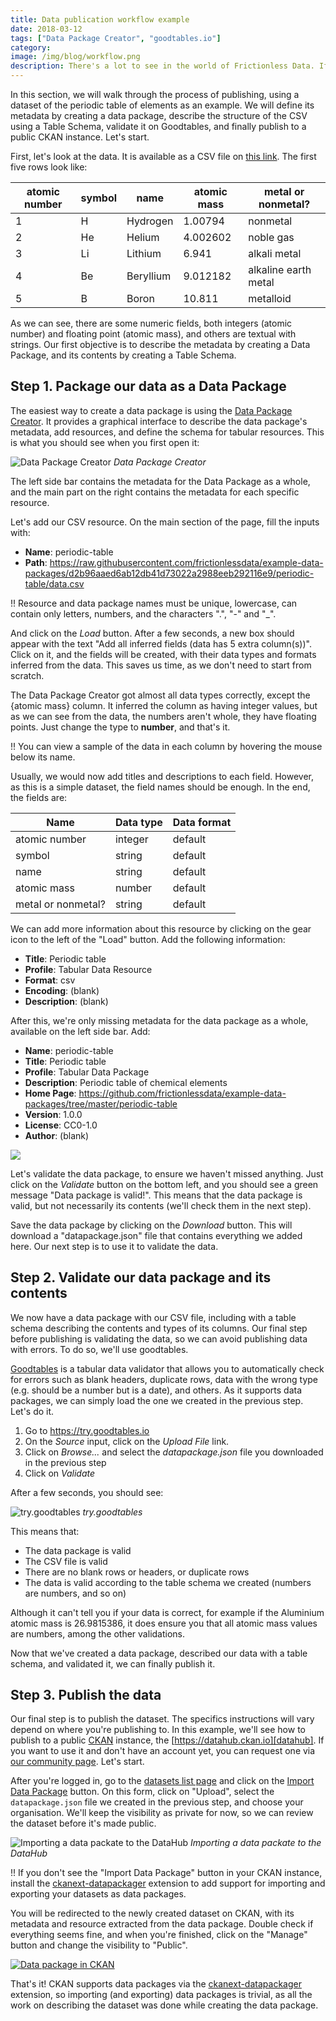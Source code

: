 ```yaml
---
title: Data publication workflow example
date: 2018-03-12
tags: ["Data Package Creator", "goodtables.io"]
category:
image: /img/blog/workflow.png
description: There's a lot to see in the world of Frictionless Data. If you're confused about how it all comes together, take a look at our publication workflow example.
---
```



In this section, we will walk through the process of publishing, using a dataset of the periodic table of elements as an example. We will define its metadata by creating a data package, describe the structure of the CSV using a Table Schema, validate it on Goodtables, and finally publish to a public CKAN instance. Let's start.

First, let's look at the data. It is available as a CSV file on [this link][data.csv]. The first five rows look like:

| atomic number | symbol | name      | atomic mass | metal or nonmetal?   |
|           --- | ---    | ---       |         --- | ---                  |
|             1 | H      | Hydrogen  |     1.00794 | nonmetal             |
|             2 | He     | Helium    |    4.002602 | noble gas            |
|             3 | Li     | Lithium   |       6.941 | alkali metal         |
|             4 | Be     | Beryllium |    9.012182 | alkaline earth metal |
|             5 | B      | Boron     |      10.811 | metalloid            |

As we can see, there are some numeric fields, both integers (atomic number) and floating point (atomic mass), and others are textual with strings. Our first objective is to describe the metadata by creating a Data Package, and its contents by creating a Table Schema.

## Step 1. Package our data as a Data Package

The easiest way to create a data package is using the [Data Package Creator][dp:creator]. It provides a graphical interface to describe the data package's metadata, add resources, and define the schema for tabular resources. This is what you should see when you first open it:

![Data Package Creator](./dp-creator.png)
*Data Package Creator*

The left side bar contains the metadata for the Data Package as a whole, and the main part on the right contains the metadata for each specific resource.

Let's add our CSV resource. On the main section of the page, fill the inputs with:

* **Name**: periodic-table
* **Path**: https://raw.githubusercontent.com/frictionlessdata/example-data-packages/d2b96aaed6ab12db41d73022a2988eeb292116e9/periodic-table/data.csv

!! Resource and data package names must be unique, lowercase, can contain only letters, numbers, and the characters ".", "-" and "_".

And click on the *Load* button. After a few seconds, a new box should appear with the text "Add all inferred fields (data has 5 extra column(s))". Click on it, and the fields will be created, with their data types and formats inferred from the data. This saves us time, as we don't need to start from scratch.

The Data Package Creator got almost all data types correctly, except the {atomic mass} column. It inferred the column as having integer values, but as we can see from the data, the numbers aren't whole, they have floating points. Just change the type to **number**, and that's it.

!! You can view a sample of the data in each column by hovering the mouse below its name.

Usually, we would now add titles and descriptions to each field. However, as this is a simple dataset, the field names should be enough. In the end, the fields are:

| Name               | Data type | Data format |
| ---                | ---       | ---         |
| atomic number      | integer   | default     |
| symbol             | string    | default     |
| name               | string    | default     |
| atomic mass        | number    | default     |
| metal or nonmetal? | string    | default     |

We can add more information about this resource by clicking on the gear icon to the left of the "Load" button. Add the following information:

* **Title**: Periodic table
* **Profile**: Tabular Data Resource
* **Format**: csv
* **Encoding**: (blank)
* **Description**: (blank)

After this, we're only missing metadata for the data package as a whole, available on the left side bar. Add:

* **Name**: periodic-table
* **Title**: Periodic table
* **Profile**: Tabular Data Package
* **Description**: Periodic table of chemical elements
* **Home Page**: https://github.com/frictionlessdata/example-data-packages/tree/master/periodic-table
* **Version**: 1.0.0
* **License**: CC0-1.0
* **Author**: (blank)

![](./dp-creator-filled.png)

Let's validate the data package, to ensure we haven't missed anything. Just click on the *Validate* button on the bottom left, and you should see a green message "Data package is valid!". This means that the data package is valid, but not necessarily its contents (we'll check them in the next step).

Save the data package by clicking on the *Download* button. This will download a "datapackage.json" file that contains everything we added here. Our next step is to use it to validate the data.

## Step 2. Validate our data package and its contents

We now have a data package with our CSV file, including with a table schema describing the contents and types of its columns. Our final step before publishing is validating the data, so we can avoid publishing data with errors. To do so, we'll use goodtables.

[Goodtables][goodtables] is a tabular data validator that allows you to automatically check for errors such as blank headers, duplicate rows, data with the wrong type (e.g. should be a number but is a date), and others. As it supports data packages, we can simply load the one we created in the previous step. Let's do it.

1. Go to https://try.goodtables.io
1. On the *Source* input, click on the *Upload File* link.
1. Click on *Browse...* and select the *datapackage.json* file you downloaded in the previous step
1. Click on *Validate*

After a few seconds, you should see:

![try.goodtables](./try-goodtables.png)
*try.goodtables*

This means that:

* The data package is valid
* The CSV file is valid
* There are no blank rows or headers, or duplicate rows
* The data is valid according to the table schema we created (numbers are numbers, and so on)

Although it can't tell you if your data is correct, for example if the Aluminium
atomic mass is 26.9815386, it does ensure you that all atomic mass values are
numbers, among the other validations.

Now that we've created a data package, described our data with a table schema,
and validated it, we can finally publish it.

## Step 3. Publish the data

Our final step is to publish the dataset. The specifics instructions will vary depend on where you're publishing to. In this example, we'll see how to publish to a public [CKAN][ckan] instance, the [https://datahub.ckan.io][datahub]. If you want to use it and don't have an account yet, you can request one via [our community page][datahub:request-org]. Let's start.

After you're logged in, go to the [datasets list page][datahub:dataset-list] and click on the [Import Data Package][datahub:import-dp] button. On this form, click on "Upload", select the `datapackage.json` file we created in the previous step, and choose your organisation. We'll keep the visibility as private for now, so we can review the dataset before it's made public.

![Importing a data packate to the DataHub](./datahub-import-datapackage.png)
*Importing a data packate to the DataHub*

!! If you don't see the "Import Data Package" button in your CKAN instance, install the [ckanext-datapackager][ckanext-datapackager] extension to add support for importing and exporting your datasets as data packages.

You will be redirected to the newly created dataset on CKAN, with its metadata and resource extracted from the data package. Double check if everything seems fine, and when you're finished, click on the "Manage" button and change the visibility to "Public".

[![Data package in CKAN](./datahub-dataset.png)][datahub:dataset]

That's it! CKAN supports data packages via the [ckanext-datapackager][ckanext-datapackager] extension, so importing (and exporting) data packages is trivial, as all the work on describing the dataset was done while creating the data package.

[data.csv]: https://raw.githubusercontent.com/frictionlessdata/example-data-packages/d2b96aaed6ab12db41d73022a2988eeb292116e9/periodic-table/data.csv
[dp:creator]: https://create.frictionlessdata.io/ "Data Package Creator"
[goodtables]: https://goodtables.io
[published-dataset]: https://datahub.ckan.io/dataset/period-table-9896953431
[ckan]: https://ckan.org
[datahub]: https://datahub.ckan.io
[datahub:request-org]: https://discuss.okfn.org/c/open-knowledge-labs/datahub
[datahub:dataset-list]: https://datahub.ckan.io/dataset
[datahub:import-dp]: https://datahub.ckan.io/import_datapackage
[datahub:dataset]: https://datahub.ckan.io/dataset/period-table-9896953431
[ckanext-datapackager]: https://github.com/frictionlessdata/ckanext-datapackager
